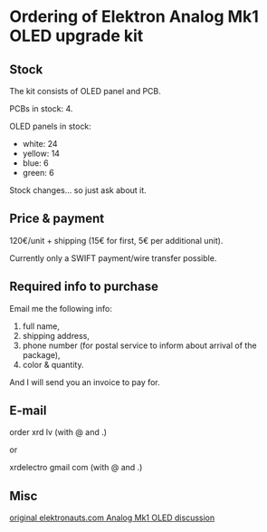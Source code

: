# Ordering of Elektron Analog Mk1 OLED upgrade kit

## Stock

The kit consists of OLED panel and PCB.

PCBs in stock: 4.

OLED panels in stock:

- white: 24
- yellow: 14
- blue: 6
- green: 6

Stock changes... so just ask about it.

## Price & payment

120€/unit + shipping (15€ for first, 5€ per additional unit).

Currently only a SWIFT payment/wire transfer possible.

## Required info to purchase

Email me the following info:

1. full name,
2. shipping address,
3. phone number (for postal service to inform about arrival of the package),
4. color & quantity.

And I will send you an invoice to pay for.

## E-mail

order xrd lv (with @ and .)

or

xrdelectro gmail com (with @ and .)

## Misc

[original elektronauts.com Analog Mk1 OLED discussion](https://www.elektronauts.com/t/oled-display-for-elektron-mk1-analog-devices-four-heat-keys-rytm/207919)
